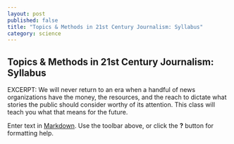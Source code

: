 ```yaml
---
layout: post
published: false
title: "Topics & Methods in 21st Century Journalism: Syllabus"
category: science
---
```


## Topics & Methods in 21st Century Journalism: Syllabus

EXCERPT: We will never return to an era when a handful of news organizations have the money, the resources, and the reach to dictate what stories the public should consider worthy of its attention. This class will teach you what that means for the future.


Enter text in [Markdown](http://daringfireball.net/projects/markdown/). Use the toolbar above, or click the **?** button for formatting help.
